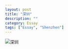 ```yaml
---
layout: post
title: "深圳"
description: ""
category: Essay
tags: ["Essay", "Shenzhen"]
---
```


![深圳](http://ofsstj8tb.bkt.clouddn.com/image/shenzhen/0.jpg)
